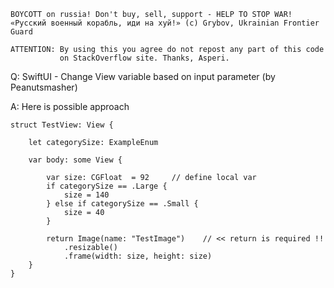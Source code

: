 ```
BOYCOTT on russia! Don't buy, sell, support - HELP TO STOP WAR!
«Русский военный корабль, иди на хуй!» (c) Grybov, Ukrainian Frontier Guard

ATTENTION: By using this you agree do not repost any part of this code
           on StackOverflow site. Thanks, Asperi.
```

Q: SwiftUI - Change View variable based on input parameter (by Peanutsmasher)

A: Here is possible approach

    struct TestView: View {
        
        let categorySize: ExampleEnum
        
        var body: some View {
            
            var size: CGFloat  = 92     // define local var
            if categorySize == .Large {
                size = 140
            } else if categorySize == .Small {
                size = 40
            }
            
            return Image(name: "TestImage")    // << return is required !!
                .resizable()
                .frame(width: size, height: size)
        }
    }

